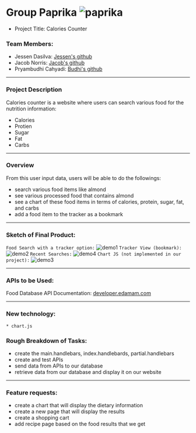 # Group Paprika ![paprika](https://tse3.mm.bing.net/th?id=OIP.05wWJaolx2HaQp6woQTGMgHaKA&pid=Api&P=0&w=50&h=50)
* Project Title: Calories Counter

### Team Members:
- Jessen Dasilva: [Jessen's github](https://github.com/jessendasilva1)
- Jacob Norris: [Jacob's github](https://github.com/Jacob-2k0)
- Pryambudhi Cahyadi: [Budhi's github](https://github.com/tiger2877)

- - -

### Project Description
Calories counter is a website where users can search various food for the nutrition information: 
* Calories
* Protien
* Sugar
* Fat
* Carbs

- - -

### Overview

From this user input data, users will be able to do the followings:
* search various food items like almond
* see various processed food that contains almond
* see a chart of these food items in terms of calories, protein, sugar, fat, and carbs
* add a food item to the tracker as a bookmark
- - -

### Sketch of Final Product: 
`Food Search with a tracker option:`
![demo1](https://github.com/tiger2877/paprika/blob/master/public/images/demo1.JPG)
`Tracker View (bookmark):`
![demo2](https://github.com/tiger2877/paprika/blob/master/public/images/demo5.JPG)
`Recent Searches:`
![demo4](https://github.com/tiger2877/paprika/blob/master/public/images/demo3.JPG)
`Chart JS (not implemented in our project):`
![demo3](https://github.com/tiger2877/paprika/blob/master/public/images/demo4.jpg)
- - -

### APIs to be Used:
Food Database API Documentation: [developer.edamam.com](https://developer.edamam.com/food-database-api-docs)
    
 - - -  
 ### New technology:
    * chart.js
    
### Rough Breakdown of Tasks:
* create the main.handlebars, index.handlebards, partial.handlebars
* create and test APIs
* send data from APIs to our database
* retrieve data from our database and display it on our website

- - -

### Feature requests:
* create a chart that will display the dietary information
* create a new page that will display the results
* create a shopping cart
* add recipe page based on the food results that we get
